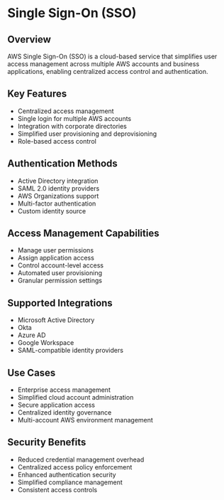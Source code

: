 # Single Sign-On (SSO)

## Overview
AWS Single Sign-On (SSO) is a cloud-based service that simplifies user access management across multiple AWS accounts and business applications, enabling centralized access control and authentication.

## Key Features
- Centralized access management
- Single login for multiple AWS accounts
- Integration with corporate directories
- Simplified user provisioning and deprovisioning
- Role-based access control

## Authentication Methods
- Active Directory integration
- SAML 2.0 identity providers
- AWS Organizations support
- Multi-factor authentication
- Custom identity source

## Access Management Capabilities
- Manage user permissions
- Assign application access
- Control account-level access
- Automated user provisioning
- Granular permission settings

## Supported Integrations
- Microsoft Active Directory
- Okta
- Azure AD
- Google Workspace
- SAML-compatible identity providers

## Use Cases
- Enterprise access management
- Simplified cloud account administration
- Secure application access
- Centralized identity governance
- Multi-account AWS environment management

## Security Benefits
- Reduced credential management overhead
- Centralized access policy enforcement
- Enhanced authentication security
- Simplified compliance management
- Consistent access controls
